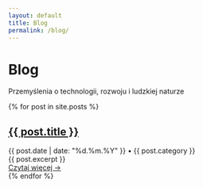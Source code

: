 ```yaml
---
layout: default
title: Blog
permalink: /blog/
---
```


# Blog
Przemyślenia o technologii, rozwoju i ludzkiej naturze

{% for post in site.posts %}
<article class="post">
  <h2><a href="{{ post.url }}">{{ post.title }}</a></h2>
  <div class="post-meta">
    {{ post.date | date: "%d.%m.%Y" }} • {{ post.category }}
  </div>
  <div class="post-excerpt">
    {{ post.excerpt }}
  </div>
  <a href="{{ post.url }}" class="read-more">Czytaj więcej →</a>
</article>
{% endfor %}
